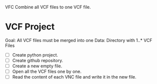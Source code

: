 VFC Combine all VCF files to one VCF file.

# VCF Project
Goal: All VCF files must be merged into one
Data: Directory with 1..* VCF Files
- [ ] Create python project.
- [ ] Create github repository.
- [ ] Create a new empty file.
- [ ] Open all the VCF files one by one.
- [ ] Read the content of each VNC file and write it in the new file.
